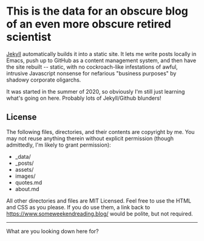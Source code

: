# This is the data for an obscure blog of an even more obscure retired scientist  

[Jekyll](https://github.com/mojombo/jekyll) automatically builds it into a static site.  It
lets me write posts locally in Emacs, push up to GitHub as a content management system,
and then have the site rebuilt -- static, with no cockroach-like infestations of awful, intrusive
Javascript nonsense for nefarious "business purposes" by shadowy corporate oligarchs.  

It was started in the summer of 2020, so obviously I'm still just learning what's going on
here.  Probably lots of Jekyll/Github blunders!  

## License  

The following files, directories, and their contents are copyright by me.  You may not reuse
anything therein without explicit permission (though admittedly, I'm likely to grant permission):  

* \_data/  
* \_posts/  
* assets/  
* images/  
* quotes.md  
* about.md  

All other directories and files are MIT Licensed. Feel free to use the HTML and CSS as you
please. If you do use them, a link back to https://www.someweekendreading.blog/ would be
polite, but not required.  

---

What are you looking down here for?  

